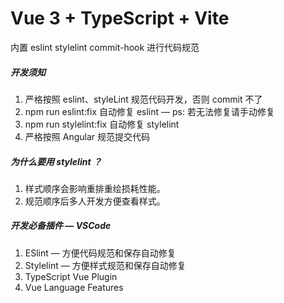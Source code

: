 # Vue 3 + TypeScript + Vite

内置 eslint stylelint commit-hook 进行代码规范

##### 开发须知

1. 严格按照 eslint、styleLint 规范代码开发，否则 commit 不了
2. npm run eslint:fix  自动修复 eslint  — ps: 若无法修复请手动修复
3. npm run stylelint:fix 自动修复 stylelint
4. 严格按照 Angular 规范提交代码



##### 为什么要用 stylelint ？

1. 样式顺序会影响重排重绘损耗性能。
2. 规范顺序后多人开发方便查看样式。



##### 开发必备插件 — VSCode

1. ESlint — 方便代码规范和保存自动修复
2. Stylelint — 方便样式规范和保存自动修复
3. TypeScript Vue Plugin
4. Vue Language Features
